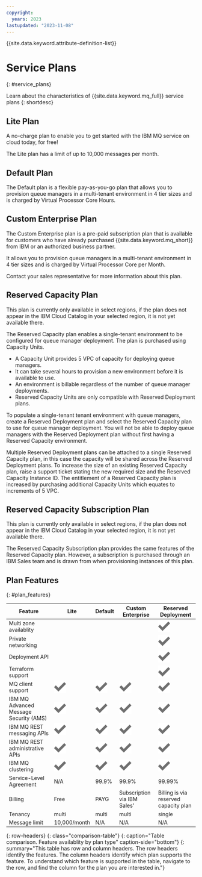 ```yaml
---
copyright:
  years: 2023
lastupdated: "2023-11-08"
---
```


{{site.data.keyword.attribute-definition-list}}

# Service Plans
{: #service_plans}

Learn about the characteristics of {{site.data.keyword.mq_full}} service plans
{: shortdesc}

## Lite Plan

A no-charge plan to enable you to get started with the IBM MQ service on cloud today, for free!

The Lite plan has a limit of up to 10,000 messages per month.

## Default Plan

The Default plan is a flexible pay-as-you-go plan that allows you to provision queue managers in a multi-tenant environment in 4 tier sizes and is charged by Virtual Processor Core Hours.

## Custom Enterprise Plan

The Custom Enterprise plan is a pre-paid subscription plan that is available for customers who have already purchased {{site.data.keyword.mq_short}} from IBM or an authorized business partner.

It allows you to provision queue managers in a multi-tenant environment in 4 tier sizes and is charged by Virtual Processor Core per Month.

Contact your sales representative for more information about this plan.

## Reserved Capacity Plan

This plan is currently only available in select regions, if the plan does not appear in the IBM Cloud Catalog in your selected region, it is not yet available there.

The Reserved Capacity plan enables a single-tenant environment to be configured for queue manager deployment. The plan is purchased using Capacity Units.

- A Capacity Unit provides 5 VPC of capacity for deploying queue managers.
- It can take several hours to provision a new environment before it is available to use.
- An environment is billable regardless of the number of queue manager deployments.
- Reserved Capacity Units are only compatible with Reserved Deployment plans.

To populate a single-tenant tenant environment with queue managers, create a Reserved Deployment plan and select the Reserved Capacity plan to use for queue manager deployment. You will not be able to deploy queue managers with the Reserved Deployment plan without first having a Reserved Capacity environment.

Multiple Reserved Deployment plans can be attached to a single Reserved Capacity plan, in this case the capacity will be shared across the Reserved Deployment plans. To increase the size of an existing Reserved Capacity plan, raise a support ticket stating the new required size and the Reserved Capacity Instance ID. The entitlement of a Reserved Capacity plan is increased by purchasing additional Capacity Units which equates to increments of 5 VPC.

## Reserved Capacity Subscription Plan

This plan is currently only available in select regions, if the plan does not appear in the IBM Cloud Catalog in your selected region, it is not yet available there.

The Reserved Capacity Subscription plan provides the same features of the Reserved Capacity plan.  However, a subscription is purchased through an IBM Sales team and is drawn from when provisioning instances of this plan.

## Plan Features
{: #plan_features}

|  Feature | Lite | Default | Custom Enterprise | Reserved Deployment |
|----------|------|---------|-------------------|---------------------|
| Multi zone availablity |  |  |  | ![Checkmark icon](../images/checkmark-icon.svg) |
| Private networking |  |  |  | ![Checkmark icon](../images/checkmark-icon.svg) |
| Deployment API |  |  |  | ![Checkmark icon](../images/checkmark-icon.svg) |
| Terraform support |  |  |  | ![Checkmark icon](../images/checkmark-icon.svg) |
| MQ client support | ![Checkmark icon](../images/checkmark-icon.svg) | ![Checkmark icon](../images/checkmark-icon.svg) | ![Checkmark icon](../images/checkmark-icon.svg) | ![Checkmark icon](../images/checkmark-icon.svg) |
| IBM MQ Advanced Message Security (AMS) | ![Checkmark icon](../images/checkmark-icon.svg) | ![Checkmark icon](../images/checkmark-icon.svg) | ![Checkmark icon](../images/checkmark-icon.svg) | ![Checkmark icon](../images/checkmark-icon.svg) |
| IBM MQ REST messaging APIs  | ![Checkmark icon](../images/checkmark-icon.svg) | ![Checkmark icon](../images/checkmark-icon.svg) | ![Checkmark icon](../images/checkmark-icon.svg) | ![Checkmark icon](../images/checkmark-icon.svg) |
| IBM MQ REST administrative APIs  | ![Checkmark icon](../images/checkmark-icon.svg) | ![Checkmark icon](../images/checkmark-icon.svg) | ![Checkmark icon](../images/checkmark-icon.svg) | ![Checkmark icon](../images/checkmark-icon.svg) |
| IBM MQ clustering | ![Checkmark icon](../images/checkmark-icon.svg) | ![Checkmark icon](../images/checkmark-icon.svg) | ![Checkmark icon](../images/checkmark-icon.svg) | ![Checkmark icon](../images/checkmark-icon.svg) |
| Service-Level Agreement | N/A | 99.9% | 99.9% | 99.99% |
| Billing | Free | PAYG | Subscription via IBM Sales' | Billing is via reserved capacity plan |
| Tenancy | multi | multi | multi | single |
| Message limit | 10,000/month | N/A | N/A | N/A |
{: row-headers}
{: class="comparison-table"}
{: caption="Table comparison. Feature availablity by plan type" caption-side="bottom"}
{: summary="This table has row and column headers. The row headers identify the features. The column headers identify which plan supports the feature. To understand which feature is supported in the table, navigate to the row, and find the column for the plan you are interested in."}
